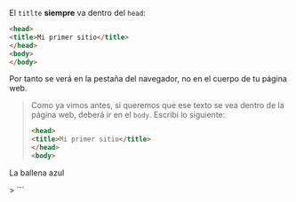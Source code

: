 El `titlte` **siempre** va dentro del `head`: 

```html
<head>
<title>Mi primer sitio</title>
</head>
<body>
</body>
```

Por tanto se verá en la pestaña del navegador, no en el cuerpo de tu página web. 


> Como ya vimos antes, si queremos que ese texto se vea dentro de la página web, deberá ir en el `body`. Escribí lo siguiente: 
> 
> ```html
> <head>
> <title>Mi primer sitio</title>
> </head>
> <body>
La ballena azul
</body>
> ```
